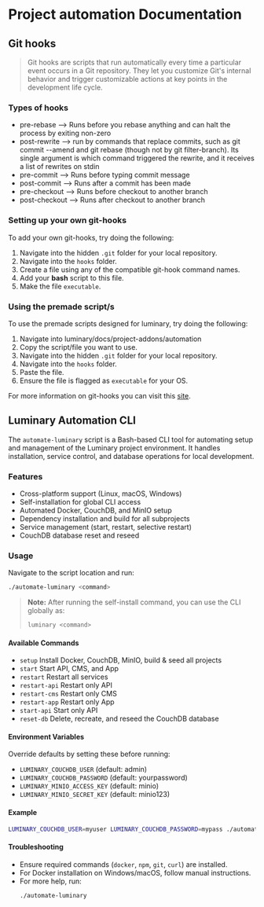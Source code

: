 # Project automation Documentation

## Git hooks

> Git hooks are scripts that run automatically every time a particular event occurs in a Git repository. They let you customize Git's internal behavior and trigger customizable actions at key points in the development life cycle.

### Types of hooks

- pre-rebase --> Runs before you rebase anything and can halt the process by exiting non-zero
- post-rewrite --> run by commands that replace commits, such as git commit --amend and git rebase (though not by git filter-branch). Its single argument is which command triggered the rewrite, and it receives a list of rewrites on stdin
- pre-commit --> Runs before typing commit message
- post-commit --> Runs after a commit has been made
- pre-checkout --> Runs before checkout to another branch
- post-checkout --> Runs after checkout to another branch

### Setting up your own git-hooks

To add your own git-hooks, try doing the following:

1. Navigate into the hidden `.git` folder for your local repository.
2. Navigate into the `hooks` folder.
3. Create a file using any of the compatible git-hook command names.
4. Add your **bash** script to this file.
5. Make the file `executable`.

### Using the premade script/s

To use the premade scripts designed for luminary, try doing the following:

1. Navigate into luminary/docs/project-addons/automation
2. Copy the script/file you want to use.
3. Navigate into the hidden `.git` folder for your local repository.
4. Navigate into the `hooks` folder.
5. Paste the file.
6. Ensure the file is flagged as `executable` for your OS.

For more information on git-hooks you can visit this [site](https://git-scm.com/book/ms/v2/Customizing-Git-Git-Hooks).

## Luminary Automation CLI

The `automate-luminary` script is a Bash-based CLI tool for automating setup and management of the Luminary project environment. It handles installation, service control, and database operations for local development.

### Features
- Cross-platform support (Linux, macOS, Windows)
- Self-installation for global CLI access
- Automated Docker, CouchDB, and MinIO setup
- Dependency installation and build for all subprojects
- Service management (start, restart, selective restart)
- CouchDB database reset and reseed

### Usage
Navigate to the script location and run:

```bash
./automate-luminary <command>
```

> **Note:** After running the self-install command, you can use the CLI globally as:
> ```bash
> luminary <command>
> ```
#### Available Commands
- `setup`        Install Docker, CouchDB, MinIO, build & seed all projects
- `start`        Start API, CMS, and App
- `restart`      Restart all services
- `restart-api`  Restart only API
- `restart-cms`  Restart only CMS
- `restart-app`  Restart only App
- `start-api`    Start only API
- `reset-db`     Delete, recreate, and reseed the CouchDB database

#### Environment Variables
Override defaults by setting these before running:
- `LUMINARY_COUCHDB_USER`      (default: admin)
- `LUMINARY_COUCHDB_PASSWORD`  (default: yourpassword)
- `LUMINARY_MINIO_ACCESS_KEY`  (default: minio)
- `LUMINARY_MINIO_SECRET_KEY`  (default: minio123)

#### Example
```bash
LUMINARY_COUCHDB_USER=myuser LUMINARY_COUCHDB_PASSWORD=mypass ./automate-luminary setup
```

#### Troubleshooting
- Ensure required commands (`docker`, `npm`, `git`, `curl`) are installed.
- For Docker installation on Windows/macOS, follow manual instructions.
- For more help, run:
  ```bash
  ./automate-luminary
  ```
